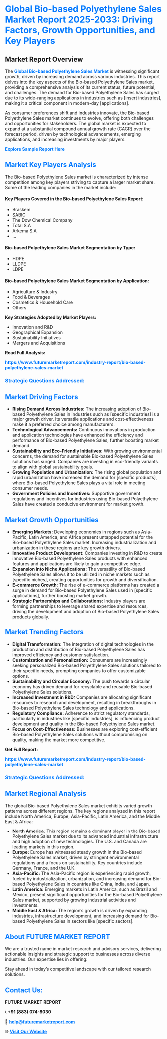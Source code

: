 <h1 style="color: #007BFF;">Global Bio-based Polyethylene Sales Market Report 2025-2033: Driving Factors, Growth Opportunities, and Key Players</h1>

<section id="overview">
<h2>Market Report Overview</h2>
<p>The <a href="https://www.futuremarketreport.com/industry-report/bio-based-polyethylene-sales-market" style="color: #007BFF; text-decoration: none;"><strong>Global Bio-based Polyethylene Sales Market</strong></a> is witnessing significant growth, driven by increasing demand across various industries. This report delves into the key aspects of the Bio-based Polyethylene Sales market, providing a comprehensive analysis of its current status, future potential, and challenges. The demand for Bio-based Polyethylene Sales has surged due to its wide-ranging applications in industries such as [insert industries], making it a critical component in modern-day [applications].</p>
<p>As consumer preferences shift and industries innovate, the Bio-based Polyethylene Sales market continues to evolve, offering both challenges and opportunities for stakeholders. The global market is expected to expand at a substantial compound annual growth rate (CAGR) over the forecast period, driven by technological advancements, emerging applications, and increasing investments by major players.</p>
</section>

<section id="overview">
<p><a href="https://www.futuremarketreport.com/request-sample/reportId=108783" style="color: #007BFF; text-decoration: none;"><strong>Explore Sample Report Here</strong></a></p>
</section>

<section id="key-players">
<h2 style="color: #007BFF;">Market Key Players Analysis</h2>
<p>The Bio-based Polyethylene Sales market is characterized by intense competition among key players striving to capture a larger market share. Some of the leading companies in the market include:</p>
<h4>Key Players Covered in the Bio-based Polyethylene Sales Report:</h4>
<ul><li>Braskem</li><li>SABIC</li><li>The Dow Chemical Company</li><li>Total S.A</li><li>Arkema S.A</li><li>...</li></ul>
<h4>Bio-based Polyethylene Sales Market Segmentation by Type:</h4>
<ul><li>HDPE</li><li>LLDPE</li><li>LDPE</li></ul>

<h4>Bio-based Polyethylene Sales Market Segmentation by Application:</h4>
<ul><li>Agriculture &amp; Industry</li><li>Food &amp; Beverages</li><li>Cosmetics &amp; Household Care</li><li>Others</li></ul>
<p><strong>Key Strategies Adopted by Market Players:</strong></p>
<ul>
<li>Innovation and R&D</li>
<li>Geographical Expansion</li>
<li>Sustainability Initiatives</li>
<li>Mergers and Acquisitions</li>
</ul>
</section>

<section>
<p><strong>Read Full Analysis: </strong></p><a href="https://www.futuremarketreport.com/industry-report/bio-based-polyethylene-sales-market" style="color: #007BFF; text-decoration: none;"><strong>https://www.futuremarketreport.com/industry-report/bio-based-polyethylene-sales-market</strong></a>
<h3 style="color: #007BFF;">Strategic Questions Addressed:</h3>
</section>

<section id="driving-factors">
<h2 style="color: #007BFF;">Market Driving Factors</h2>
<ul>
<li><strong>Rising Demand Across Industries:</strong> The increasing adoption of Bio-based Polyethylene Sales in industries such as [specific industries] is a major growth driver. Its versatile applications and cost-effectiveness make it a preferred choice among manufacturers.</li>
<li><strong>Technological Advancements:</strong> Continuous innovations in production and application technologies have enhanced the efficiency and performance of Bio-based Polyethylene Sales, further boosting market demand.</li>
<li><strong>Sustainability and Eco-Friendly Initiatives:</strong> With growing environmental concerns, the demand for sustainable Bio-based Polyethylene Sales solutions has surged. Companies are investing in eco-friendly variants to align with global sustainability goals.</li>
<li><strong>Growing Population and Urbanization:</strong> The rising global population and rapid urbanization have increased the demand for [specific products], where Bio-based Polyethylene Sales plays a vital role in meeting consumer needs.</li>
<li><strong>Government Policies and Incentives:</strong> Supportive government regulations and incentives for industries using Bio-based Polyethylene Sales have created a conducive environment for market growth.</li>
</ul>
</section>

<section id="growth-opportunities">
<h2 style="color: #007BFF;">Market Growth Opportunities</h2>
<ul>
<li><strong>Emerging Markets:</strong> Developing economies in regions such as Asia-Pacific, Latin America, and Africa present untapped potential for the Bio-based Polyethylene Sales market. Increasing industrialization and urbanization in these regions are key growth drivers.</li>
<li><strong>Innovative Product Development:</strong> Companies investing in R&D to create innovative Bio-based Polyethylene Sales products with enhanced features and applications are likely to gain a competitive edge.</li>
<li><strong>Expansion into Niche Applications:</strong> The versatility of Bio-based Polyethylene Sales allows it to be utilized in niche markets such as [specific niches], creating opportunities for growth and diversification.</li>
<li><strong>E-commerce Growth:</strong> The rise of e-commerce platforms has created a surge in demand for Bio-based Polyethylene Sales used in [specific applications], further boosting market growth.</li>
<li><strong>Strategic Partnerships and Collaborations:</strong> Industry players are forming partnerships to leverage shared expertise and resources, driving the development and adoption of Bio-based Polyethylene Sales products globally.</li>
</ul>
</section>

<section id="trending-factors">
<h2 style="color: #007BFF;">Market Trending Factors</h2>
<ul>
<li><strong>Digital Transformation:</strong> The integration of digital technologies in the production and distribution of Bio-based Polyethylene Sales has improved efficiency and customer satisfaction.</li>
<li><strong>Customization and Personalization:</strong> Consumers are increasingly seeking personalized Bio-based Polyethylene Sales solutions tailored to their specific needs, prompting companies to offer customizable options.</li>
<li><strong>Sustainability and Circular Economy:</strong> The push towards a circular economy has driven demand for recyclable and reusable Bio-based Polyethylene Sales solutions.</li>
<li><strong>Increased Investment in R&D:</strong> Companies are allocating significant resources to research and development, resulting in breakthroughs in Bio-based Polyethylene Sales technology and applications.</li>
<li><strong>Regulatory Compliance:</strong> Adherence to strict regulatory standards, particularly in industries like [specific industries], is influencing product development and quality in the Bio-based Polyethylene Sales market.</li>
<li><strong>Focus on Cost-Effectiveness:</strong> Businesses are exploring cost-efficient Bio-based Polyethylene Sales solutions without compromising on quality, making the market more competitive.</li>
</ul>
</section>

<section>
<p><strong>Get Full Report: </strong></p><a href="https://www.futuremarketreport.com/industry-report/bio-based-polyethylene-sales-market" style="color: #007BFF; text-decoration: none;"><strong>https://www.futuremarketreport.com/industry-report/bio-based-polyethylene-sales-market</strong></a>
<h3 style="color: #007BFF;">Strategic Questions Addressed:</h3>
</section>


<section id="regional-analysis">
<h2 style="color: #007BFF;">Market Regional Analysis</h2>
<p>The global Bio-based Polyethylene Sales market exhibits varied growth patterns across different regions. The key regions analyzed in this report include North America, Europe, Asia-Pacific, Latin America, and the Middle East & Africa:</p>
<ul>
<li><strong>North America:</strong> This region remains a dominant player in the Bio-based Polyethylene Sales market due to its advanced industrial infrastructure and high adoption of new technologies. The U.S. and Canada are leading markets in this region.</li>
<li><strong>Europe:</strong> Europe has witnessed steady growth in the Bio-based Polyethylene Sales market, driven by stringent environmental regulations and a focus on sustainability. Key countries include Germany, France, and the U.K.</li>
<li><strong>Asia-Pacific:</strong> The Asia-Pacific region is experiencing rapid growth, fueled by industrialization, urbanization, and increasing demand for Bio-based Polyethylene Sales in countries like China, India, and Japan.</li>
<li><strong>Latin America:</strong> Emerging markets in Latin America, such as Brazil and Mexico, present significant opportunities for the Bio-based Polyethylene Sales market, supported by growing industrial activities and investments.</li>
<li><strong>Middle East & Africa:</strong> The region’s growth is driven by expanding industries, infrastructure development, and increasing demand for Bio-based Polyethylene Sales in sectors like [specific sectors].</li>
</ul>
</section>

<footer>
<h2 style="color: #007BFF;">About FUTURE MARKET REPORT</h2>
<p>We are a trusted name in market research and advisory services, delivering actionable insights and strategic support to businesses across diverse industries. Our expertise lies in offering:</p>

<p>Stay ahead in today’s competitive landscape with our tailored research solutions.</p>

<h2 style="color: #007BFF;">Contact Us:</h2>
<p><strong>FUTURE MARKET REPORT</strong></p>
<p>📞 <strong>+91 (883) 074-8030</strong></p>
<p>📧 <strong><a href="mailto:help@futuremarketreport.com" style="color: #007BFF;">help@futuremarketreport.com</a></strong></p>
<p>🌐 <strong><a href="https://www.futuremarketreport.com/" style="color: #007BFF;">Visit Our Website</a></strong></p>
</footer>